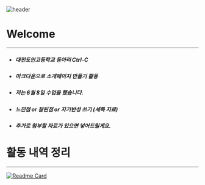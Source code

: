 ![header](https://capsule-render.vercel.app/api?type=waving&color=5effd4&text=Welcome!&desc=Highschool%20Club&fontColor=000000&height=250&fontSize=100&fontAlignY=40&descAlignY=58&descAlign=68)

# Welcome
-----
- ##### 대전도안고등학교 동아리 Ctrl-C
- ##### 마크다운으로 소개페이지 만들기 활동
- ##### 저는 6월 8일 수업을 했습니다.
- ##### 느낀점 or 잘된점 or 자기반성 쓰기 (세특 자료)
- ##### 추가로 첨부할 자료가 있으면 넣어드릴게요.

# 활동 내역 정리
-----
[![Readme Card](https://github-readme-stats.vercel.app/api/pin/?username=Lifecream&repo=2022-Ctrl-C-Activities)](https://github.com/Lifecream/2022-Ctrl-C-Activities)
